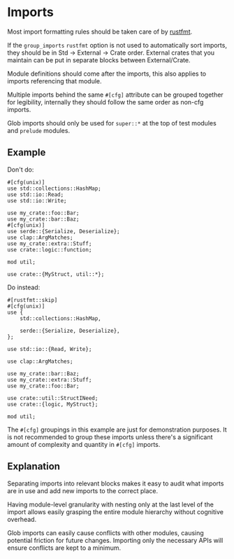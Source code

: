 # Imports

Most import formatting rules should be taken care of by [rustfmt](rustfmt.md).

If the `group_imports` `rustfmt` option is not used to automatically sort
imports, they should be in Std -> External -> Crate order. External crates that
you maintain can be put in separate blocks between External/Crate.

Module definitions should come after the imports, this also applies to imports
referencing that module.

Multiple imports behind the same `#[cfg]` attribute can be grouped together for
legibility, internally they should follow the same order as non-cfg imports.

Glob imports should only be used for `super::*` at the top of test modules and
`prelude` modules.

## Example

Don't do:

```rust,ignore
#[cfg(unix)]
use std::collections::HashMap;
use std::io::Read;
use std::io::Write;

use my_crate::foo::Bar;
use my_crate::bar::Baz;
#[cfg(unix)]
use serde::{Serialize, Deserialize};
use clap::ArgMatches;
use my_crate::extra::Stuff;
use crate::logic::function;

mod util;

use crate::{MyStruct, util::*};
```

Do instead:


```rust,ignore
#[rustfmt::skip]
#[cfg(unix)]
use {
    std::collections::HashMap,

    serde::{Serialize, Deserialize},
};

use std::io::{Read, Write};

use clap::ArgMatches;

use my_crate::bar::Baz;
use my_crate::extra::Stuff;
use my_crate::foo::Bar;

use crate::util::StructINeed;
use crate::{logic, MyStruct};

mod util;
```

The `#[cfg]` groupings in this example are just for demonstration purposes. It
is not recommended to group these imports unless there's a significant amount of
complexity and quantity in `#[cfg]` imports.

## Explanation

Separating imports into relevant blocks makes it easy to audit what imports are
in use and add new imports to the correct place.

Having module-level granularity with nesting only at the last level of the
import allows easily grasping the entire module hierarchy without cognitive
overhead.

Glob imports can easily cause conflicts with other modules, causing potential
friction for future changes. Importing only the necessary APIs will ensure
conflicts are kept to a minimum.
